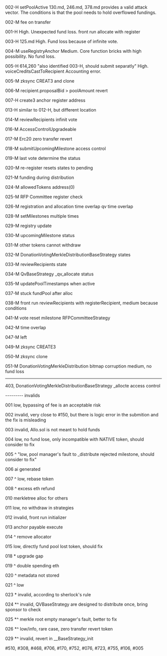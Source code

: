 
002-H
setPoolActive
130.md, 246.md, 378.md provides a valid attack vector. The conditions is that the pool needs to hold overflowed fundings.

002-M
fee on transfer

001-H
High. Unexpected fund loss. front run allocate with register


003-H
125.md
High. Fund loss because of infinite vote.

004-M
useRegistryAnchor
Medium. Core function bricks with high possibility. No fund loss.

005-H
614,260 "also identified 003-H, should submit separatly"
High. voiceCreditsCastToRecipient Accounting error.


005-M
zksync CREAT3 and clone

006-M
recipient.proposalBid > poolAmount revert


007-H
create3 anchor register address



013-H
similar to 012-H, but different location

014-M
reviewRecipients infinit vote

016-M
AccessControlUpgradeable

017-M
Erc20 zero transfer revert

018-M
submitUpcomingMilestone access control

019-M
last vote determine the status

020-M
re-register resets states to pending

021-M
funding during distribution

024-M
allowedTokens address(0)

025-M
RFP Committee register check

026-M
registration and allocation time overlap
qv time overlap

028-M
setMilestones multiple times

029-M
registry update

030-M
upcomingMilestone status

031-M
other tokens cannot withdraw

032-M
DonationVotingMerkleDistributionBaseStrategy states

033-M
reviewRecipients state

034-M
QvBaseStrategy
_qv_allocate status

035-M
updatePoolTimestamps when active

037-M
stuck fundPool after alloc

038-M
front run reviewRecipients with registerRecipient, medium because conditions

041-M
vote reset milestone RFPCommitteeStrategy

042-M
time overlap

047-M
left




049-M
zksync CREATE3

050-M
zksync clone

051-M
DonationVotingMerkleDistribution bitmap corruption
medium, no fund loss

---------

403, DonationVotingMerkleDistributionBaseStrategy _allocte access control



--------- invalids

001
low, bypassing of fee is an acceptable risk

002
invalid, very close to #150, but there is logic error in the submition and the fix is misleading

003
invalid, Allo.sol is not meant to hold funds

004
low, no fund lose, only incompatible with NATIVE token, should consider to fix

005 ^
"low, pool manager's fault to _distribute rejected milestone, should consider to fix"

006
ai generated

007 ^
low, rebase token

008 ^
excess eth refund

010
merkletree alloc for others

011
low, no withdraw in strategies

012
invalid, front run initializer

013
anchor payable execute

014 ^
remove allocator

015
low, directly fund pool lost token, should fix

018 * 
upgrade gap

019 ^
double spending eth

020 ^
metadata not stored

021 ^
low

023 *
invalid, according to sherlock\'s rule

024 *^
invalid, QVBaseStrategy are designed to distribute once, bring sponsor to check

025 *^
merkle root empty
manager's fault, better to fix

026 *^
low/info, rare case, zero transfer revert token

029 *^
invalid, revert in __BaseStrategy_init


#510, #308, #468, #706, #170, #752, #076, #723, #755, #106, #005